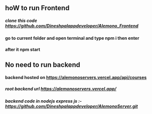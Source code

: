 
## hoW to run Frontend
##### clone this code  https://github.com/Dineshpalappdeveloper/Alemono_Frontend
#### go to current folder and open terminal and type npm i then enter 
#### after it npm start 

## No need to run backend 
#### backend hosted on https://alemonoservers.vercel.app/api/courses 
##### root backend url https://alemonoservers.vercel.app/ 
##### backend code in nodejs express js :- https://github.com/Dineshpalappdeveloper/AlemonoServer.git

